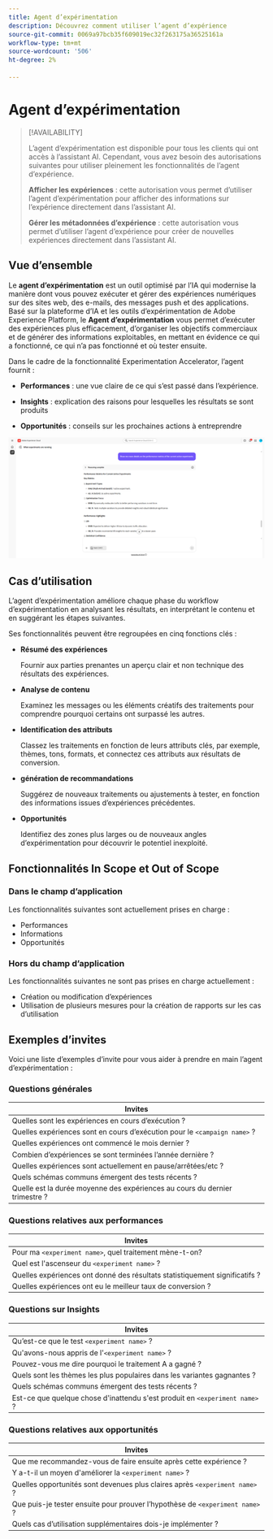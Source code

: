 ```yaml
---
title: Agent d’expérimentation
description: Découvrez comment utiliser l’agent d’expérience
source-git-commit: 0069a97bcb35f609019ec32f263175a36525161a
workflow-type: tm+mt
source-wordcount: '506'
ht-degree: 2%

---
```


# Agent d’expérimentation

>[!AVAILABILITY]
>
>L’agent d’expérimentation est disponible pour tous les clients qui ont accès à l’assistant AI. Cependant, vous avez besoin des autorisations suivantes pour utiliser pleinement les fonctionnalités de l’agent d’expérience.
>
>**Afficher les expériences** : cette autorisation vous permet d’utiliser l’agent d’expérimentation pour afficher des informations sur l’expérience directement dans l’assistant AI.
>
>**Gérer les métadonnées d’expérience** : cette autorisation vous permet d’utiliser l’agent d’expérience pour créer de nouvelles expériences directement dans l’assistant AI.

## Vue d’ensemble

Le **agent d’expérimentation** est un outil optimisé par l’IA qui modernise la manière dont vous pouvez exécuter et gérer des expériences numériques sur des sites web, des e-mails, des messages push et des applications. Basé sur la plateforme d’IA et les outils d’expérimentation de Adobe Experience Platform, le **Agent d’expérimentation** vous permet d’exécuter des expériences plus efficacement, d’organiser les objectifs commerciaux et de générer des informations exploitables, en mettant en évidence ce qui a fonctionné, ce qui n’a pas fonctionné et où tester ensuite.

Dans le cadre de la fonctionnalité Experimentation Accelerator, l’agent fournit :

* **Performances** : une vue claire de ce qui s’est passé dans l’expérience.

* **Insights** : explication des raisons pour lesquelles les résultats se sont produits

* **Opportunités** : conseils sur les prochaines actions à entreprendre

![Exemple pour l’agent d’expérience](./images/experiment/experiment-agent.png)

## Cas d’utilisation

L’agent d’expérimentation améliore chaque phase du workflow d’expérimentation en analysant les résultats, en interprétant le contenu et en suggérant les étapes suivantes.

Ses fonctionnalités peuvent être regroupées en cinq fonctions clés :

* **Résumé des expériences**

  Fournir aux parties prenantes un aperçu clair et non technique des résultats des expériences.

* **Analyse de contenu**

  Examinez les messages ou les éléments créatifs des traitements pour comprendre pourquoi certains ont surpassé les autres.

* **Identification des attributs**

  Classez les traitements en fonction de leurs attributs clés, par exemple, thèmes, tons, formats, et connectez ces attributs aux résultats de conversion.

* **génération de recommandations**

  Suggérez de nouveaux traitements ou ajustements à tester, en fonction des informations issues d’expériences précédentes.

* **Opportunités**

  Identifiez des zones plus larges ou de nouveaux angles d’expérimentation pour découvrir le potentiel inexploité.

## Fonctionnalités In Scope et Out of Scope

### **Dans le champ d’application**

Les fonctionnalités suivantes sont actuellement prises en charge :

* Performances
* Informations
* Opportunités

### **Hors du champ d’application**

Les fonctionnalités suivantes ne sont pas prises en charge actuellement :

* Création ou modification d’expériences
* Utilisation de plusieurs mesures pour la création de rapports sur les cas d’utilisation

## Exemples d’invites

Voici une liste d’exemples d’invite pour vous aider à prendre en main l’agent d’expérimentation :

### Questions générales

| Invites |
|-|
| Quelles sont les expériences en cours d’exécution ? |
| Quelles expériences sont en cours d’exécution pour le `<campaign name>` ? |
| Quelles expériences ont commencé le mois dernier ? |
| Combien d’expériences se sont terminées l’année dernière ? |
| Quelles expériences sont actuellement en pause/arrêtées/etc ? |
| Quels schémas communs émergent des tests récents ? |
| Quelle est la durée moyenne des expériences au cours du dernier trimestre ? |

### Questions relatives aux performances

| Invites |
|-|
| Pour ma `<experiment name>`, quel traitement mène-t-on? |
| Quel est l&#39;ascenseur du `<experiment name>` ? |
| Quelles expériences ont donné des résultats statistiquement significatifs ? |
| Quelles expériences ont eu le meilleur taux de conversion ? |

### Questions sur Insights

| Invites |
|-|
| Qu’est-ce que le test `<experiment name>` ? |
| Qu&#39;avons-nous appris de l&#39;`<experiment name>` ? |
| Pouvez-vous me dire pourquoi le traitement A a gagné ? |
| Quels sont les thèmes les plus populaires dans les variantes gagnantes ? |
| Quels schémas communs émergent des tests récents ? |
| Est-ce que quelque chose d&#39;inattendu s&#39;est produit en `<experiment name>` ? |

### Questions relatives aux opportunités

| Invites |
|-|
| Que me recommandez-vous de faire ensuite après cette expérience ? |
| Y a-t-il un moyen d&#39;améliorer la `<experiment name>` ? |
| Quelles opportunités sont devenues plus claires après `<experiment name>` ? |
| Que puis-je tester ensuite pour prouver l’hypothèse de `<experiment name>` ? |
| Quels cas d’utilisation supplémentaires dois-je implémenter ? |
